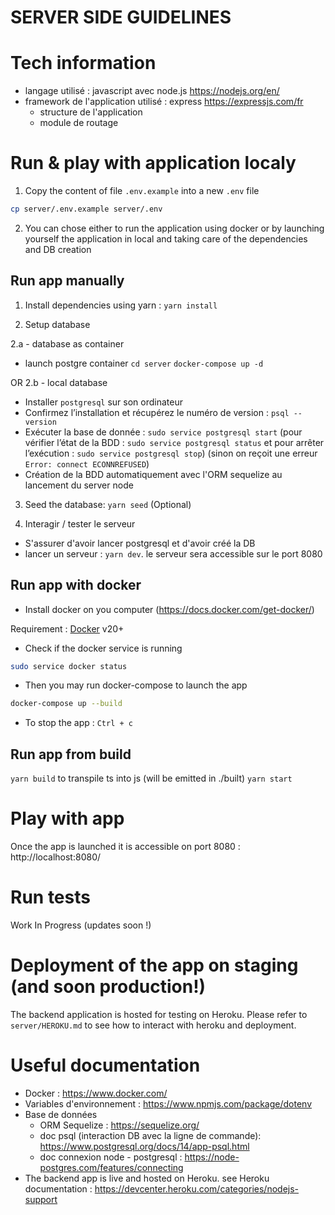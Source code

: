 # SERVER SIDE GUIDELINES

# Tech information

- langage utilisé : javascript avec node.js https://nodejs.org/en/
- framework de l'application utilisé : express https://expressjs.com/fr
    - structure de l'application
    - module de routage


# Run & play with application localy

1) Copy the content of file `.env.example` into a new `.env` file

```sh
cp server/.env.example server/.env
```

2) You can chose either to run the application using docker or by launching yourself the application in local and taking care of the dependencies and DB creation

## Run app manually

1) Install dependencies using yarn : `yarn install`

2) Setup database

2.a - database as container
- launch postgre container
`cd server`
`docker-compose up -d`

OR 2.b - local database
- Installer `postgresql` sur son ordinateur
- Confirmez l’installation et récupérez le numéro de version : `psql --version`
- Exécuter la base de donnée : `sudo service postgresql start` (pour vérifier l’état de la BDD : `sudo service postgresql status` et pour arrêter l’exécution : `sudo service postgresql stop`) (sinon on reçoit une erreur `Error: connect ECONNREFUSED`)
- Création de la BDD automatiquement avec l'ORM sequelize au lancement du server node

3) Seed the database: `yarn seed` (Optional)

4) Interagir / tester le serveur
- S'assurer d'avoir lancer postgresql et d'avoir créé la DB
- lancer un serveur : `yarn dev`. le serveur sera accessible sur le port 8080

## Run app with docker

- Install docker on you computer (https://docs.docker.com/get-docker/)

Requirement : [Docker](https://www.docker.com/) v20+


- Check if the docker service is running

```sh
sudo service docker status
```

- Then you may run docker-compose to launch the app
```sh
docker-compose up --build
```

- To stop the app : `Ctrl + c`

## Run app from build
`yarn build` to transpile ts into js (will be emitted in ./built)
`yarn start`

# Play with app

Once the app is launched it is accessible on port 8080 : http://localhost:8080/

# Run tests

Work In Progress (updates soon !)

# Deployment of the app on staging (and soon production!)
The backend application is hosted for testing on Heroku. Please refer to `server/HEROKU.md` to see how to interact with heroku and deployment.

# Useful documentation
- Docker : https://www.docker.com/
- Variables d'environnement : https://www.npmjs.com/package/dotenv
- Base de données
    - ORM Sequelize : https://sequelize.org/
    - doc psql (interaction DB avec la ligne de commande): https://www.postgresql.org/docs/14/app-psql.html
    - doc connexion node - postgresql : https://node-postgres.com/features/connecting
- The backend app is live and hosted on Heroku. see Heroku documentation : https://devcenter.heroku.com/categories/nodejs-support
